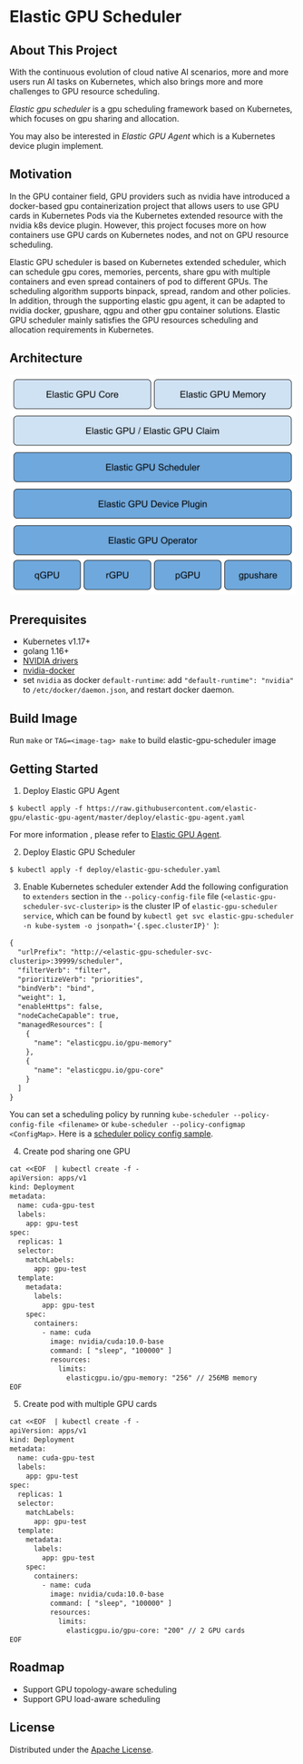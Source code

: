 # Elastic GPU Scheduler
<!-- ABOUT THE PROJECT -->

## About This Project
With the continuous evolution of cloud native AI scenarios, more and more users run AI tasks on Kubernetes, which also brings more and more challenges to GPU resource scheduling. 

*Elastic gpu scheduler* is a gpu scheduling framework based on Kubernetes, which focuses on gpu sharing and allocation.

You may also be interested in *Elastic GPU Agent* which is a Kubernetes device plugin implement.

## Motivation
In the GPU container field, GPU providers such as nvidia have introduced a docker-based gpu containerization project that allows users to use GPU cards in Kubernetes Pods via the Kubernetes extended resource with the nvidia k8s device plugin. However, this project focuses more on how containers use GPU cards on Kubernetes nodes, and not on GPU resource scheduling.

Elastic GPU scheduler is based on Kubernetes extended scheduler, which can schedule gpu cores, memories, percents, share gpu with multiple containers and even spread containers of pod to different GPUs. The scheduling algorithm supports binpack, spread, random and other policies. In addition, through the supporting elastic gpu agent, it can be adapted to nvidia docker, gpushare, qgpu and other gpu container solutions. Elastic GPU scheduler mainly satisfies the GPU resources scheduling and allocation requirements in Kubernetes.

## Architecture
![](static/elastic-gpu-scheduler.png)

## Prerequisites
- Kubernetes v1.17+
- golang 1.16+
- [NVIDIA drivers](https://github.com/NVIDIA/nvidia-docker/wiki/Frequently-Asked-Questions#how-do-i-install-the-nvidia-driver) 
- [nvidia-docker](https://github.com/NVIDIA/nvidia-docker) 
- set `nvidia` as docker `default-runtime`:  add `"default-runtime": "nvidia"` to `/etc/docker/daemon.json`, and restart docker daemon.  
## Build Image

Run `make` or `TAG=<image-tag> make` to build elastic-gpu-scheduler image

## Getting Started
1.  Deploy Elastic GPU Agent
```
$ kubectl apply -f https://raw.githubusercontent.com/elastic-gpu/elastic-gpu-agent/master/deploy/elastic-gpu-agent.yaml
```
For more information , please refer to [Elastic GPU Agent](https://github.com/elastic-gpu/elastic-gpu-agent).

2. Deploy Elastic GPU Scheduler
```
$ kubectl apply -f deploy/elastic-gpu-scheduler.yaml
```

3. Enable Kubernetes scheduler extender
Add the following configuration to `extenders` section in the `--policy-config-file` file (`<elastic-gpu-scheduler-svc-clusterip>` is the cluster IP of `elastic-gpu-scheduler service`, which can be found by `kubectl get svc elastic-gpu-scheduler -n kube-system -o jsonpath='{.spec.clusterIP}' `):
```
{
  "urlPrefix": "http://<elastic-gpu-scheduler-svc-clusterip>:39999/scheduler",
  "filterVerb": "filter",
  "prioritizeVerb": "priorities",
  "bindVerb": "bind",
  "weight": 1,
  "enableHttps": false,
  "nodeCacheCapable": true,
  "managedResources": [
    {
      "name": "elasticgpu.io/gpu-memory"
    },
    {
      "name": "elasticgpu.io/gpu-core"
    }
  ]
}
```

You can set a scheduling policy by running `kube-scheduler --policy-config-file <filename>` or `kube-scheduler --policy-configmap <ConfigMap>`. Here is a [scheduler policy config sample](https://github.com/kubernetes/examples/blob/master/staging/scheduler-policy/scheduler-policy-config.json).

4. Create pod sharing one GPU
```
cat <<EOF  | kubectl create -f -
apiVersion: apps/v1
kind: Deployment
metadata:
  name: cuda-gpu-test
  labels:
    app: gpu-test
spec:
  replicas: 1
  selector:
    matchLabels:
      app: gpu-test
  template:
    metadata:
      labels:
        app: gpu-test
    spec:
      containers:
        - name: cuda
          image: nvidia/cuda:10.0-base
          command: [ "sleep", "100000" ]
          resources:
            limits:
              elasticgpu.io/gpu-memory: "256" // 256MB memory 
EOF
```

5. Create pod with multiple GPU cards

```
cat <<EOF  | kubectl create -f -
apiVersion: apps/v1
kind: Deployment
metadata:
  name: cuda-gpu-test
  labels:
    app: gpu-test
spec:
  replicas: 1
  selector:
    matchLabels:
      app: gpu-test
  template:
    metadata:
      labels:
        app: gpu-test
    spec:
      containers:
        - name: cuda
          image: nvidia/cuda:10.0-base
          command: [ "sleep", "100000" ]
          resources:
            limits:
              elasticgpu.io/gpu-core: "200" // 2 GPU cards
EOF
```

<!-- ROADMAP -->

## Roadmap
- Support GPU topology-aware scheduling
- Support GPU load-aware scheduling

<!-- LICENSE -->

## License
Distributed under the [Apache License](./LICENSE).

